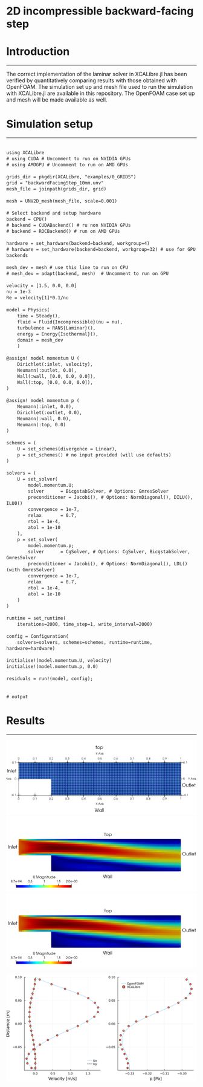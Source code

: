 # 2D incompressible backward-facing step

# Introduction
---

The correct implementation of the laminar solver in XCALibre.jl has been verified by quantitatively comparing results with those obtained with OpenFOAM. The simulation set up and mesh file used to run the simulation with XCALibre.jl are available in this repository. The OpenFOAM case set up and mesh will be made available as well.

# Simulation setup
---

```jldoctest;  filter = r".*"s => s"", output = false

using XCALibre
# using CUDA # Uncomment to run on NVIDIA GPUs
# using AMDGPU # Uncomment to run on AMD GPUs

grids_dir = pkgdir(XCALibre, "examples/0_GRIDS")
grid = "backwardFacingStep_10mm.unv"
mesh_file = joinpath(grids_dir, grid)

mesh = UNV2D_mesh(mesh_file, scale=0.001)

# Select backend and setup hardware
backend = CPU()
# backend = CUDABackend() # ru non NVIDIA GPUs
# backend = ROCBackend() # run on AMD GPUs

hardware = set_hardware(backend=backend, workgroup=4)
# hardware = set_hardware(backend=backend, workgroup=32) # use for GPU backends

mesh_dev = mesh # use this line to run on CPU
# mesh_dev = adapt(backend, mesh)  # Uncomment to run on GPU 

velocity = [1.5, 0.0, 0.0]
nu = 1e-3
Re = velocity[1]*0.1/nu

model = Physics(
    time = Steady(),
    fluid = Fluid{Incompressible}(nu = nu),
    turbulence = RANS{Laminar}(),
    energy = Energy{Isothermal}(),
    domain = mesh_dev
    )

@assign! model momentum U (
    Dirichlet(:inlet, velocity),
    Neumann(:outlet, 0.0),
    Wall(:wall, [0.0, 0.0, 0.0]),
    Wall(:top, [0.0, 0.0, 0.0]),
)

@assign! model momentum p (
    Neumann(:inlet, 0.0),
    Dirichlet(:outlet, 0.0),
    Neumann(:wall, 0.0),
    Neumann(:top, 0.0)
)

schemes = (
    U = set_schemes(divergence = Linear),
    p = set_schemes() # no input provided (will use defaults)
)

solvers = (
    U = set_solver(
        model.momentum.U;
        solver      = BicgstabSolver, # Options: GmresSolver
        preconditioner = Jacobi(), # Options: NormDiagonal(), DILU(), ILU0()
        convergence = 1e-7,
        relax       = 0.7,
        rtol = 1e-4,
        atol = 1e-10
    ),
    p = set_solver(
        model.momentum.p;
        solver      = CgSolver, # Options: CgSolver, BicgstabSolver, GmresSolver
        preconditioner = Jacobi(), # Options: NormDiagonal(), LDL() (with GmresSolver)
        convergence = 1e-7,
        relax       = 0.7,
        rtol = 1e-4,
        atol = 1e-10
    )
)

runtime = set_runtime(
    iterations=2000, time_step=1, write_interval=2000)

config = Configuration(
    solvers=solvers, schemes=schemes, runtime=runtime, hardware=hardware)

initialise!(model.momentum.U, velocity)
initialise!(model.momentum.p, 0.0)

residuals = run!(model, config);


# output

```

# Results
---

![Simulation domain](figures/01/domain_mesh.png)
![Simulation domain](figures/01/BFS_OpenFOAM.png)
![Simulation domain](figures/01/BFS_XCALibre.png)

![Comparison with OpenFOAM](figures/01/BFS_verification.svg)